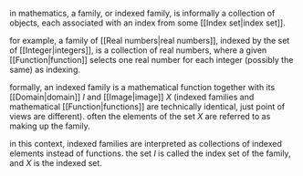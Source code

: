 in mathematics, a family, or indexed family, is informally a collection of objects, each associated with an index from some [[Index set|index set]]. 

for example, a family of [[Real numbers|real numbers]], indexed by the set of [[Integer|integers]], is a collection of real numbers, where a given [[Function|function]] selects one real number for each integer (possibly the same) as indexing.

formally, an indexed family is a mathematical function together with its [[Domain|domain]] $I$ and [[Image|image]] $X$ (indexed families and mathematical [[Function|functions]] are technically identical, just point of views are different). often the elements of the set $X$ are referred to as making up the family. 

in this context, indexed families are interpreted as collections of indexed elements instead of functions. the set $I$ is called the index set of the family, and $X$ is the indexed set.